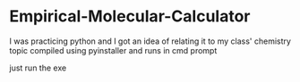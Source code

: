# Empirical-Molecular-Calculator
I was practicing python and I got an idea of relating it to my class' chemistry topic
compiled using pyinstaller and runs in cmd prompt

just run the exe
